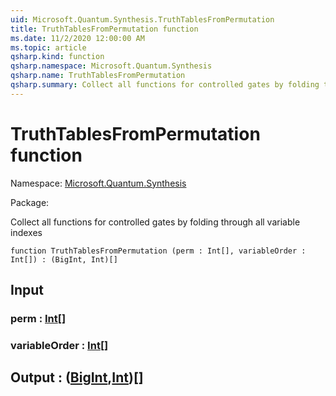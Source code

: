 ```yaml
---
uid: Microsoft.Quantum.Synthesis.TruthTablesFromPermutation
title: TruthTablesFromPermutation function
ms.date: 11/2/2020 12:00:00 AM
ms.topic: article
qsharp.kind: function
qsharp.namespace: Microsoft.Quantum.Synthesis
qsharp.name: TruthTablesFromPermutation
qsharp.summary: Collect all functions for controlled gates by folding through all variable indexes
---
```


# TruthTablesFromPermutation function

Namespace: [Microsoft.Quantum.Synthesis](xref:Microsoft.Quantum.Synthesis)

Package: [](https://nuget.org/packages/)


Collect all functions for controlled gates by folding through all variable indexes

```qsharp
function TruthTablesFromPermutation (perm : Int[], variableOrder : Int[]) : (BigInt, Int)[]
```


## Input

### perm : [Int](xref:microsoft.quantum.lang-ref.int)[]




### variableOrder : [Int](xref:microsoft.quantum.lang-ref.int)[]





## Output : ([BigInt](xref:microsoft.quantum.lang-ref.bigint),[Int](xref:microsoft.quantum.lang-ref.int))[]

